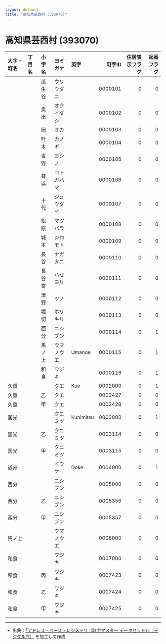 ```yaml
---
layout: default
title: "高知県芸西村 (393070)"
---
```


# 高知県芸西村 (393070)

| 大字・町名 | 丁目名 | 小字名 | ヨミガナ | 英字 | 町字ID | 住居表示フラグ | 起番フラグ |
|:--------|:------|:------|:-----------------|:---------------------|--------:|----------:|--------:|
|  |  | 瓜生谷 | ウリウダニ |  | 0000101 | 0 | 0 |
|  |  | 奥出 | オクイダシ |  | 0000102 | 0 | 0 |
|  |  | 岡 | オカ |  | 0000103 | 0 | 0 |
|  |  | 叶木 | カノギ |  | 0000104 | 0 | 0 |
|  |  | 吉野 | ヨシノ |  | 0000105 | 0 | 0 |
|  |  | 琴浜 | コトガハマ |  | 0000106 | 0 | 0 |
|  |  | 十代 | ジュウダイ |  | 0000107 | 0 | 0 |
|  |  | 松原 | マツバラ |  | 0000108 | 0 | 0 |
|  |  | 城本 | シロモト |  | 0000109 | 0 | 0 |
|  |  | 長谷 | ナガタニ |  | 0000110 | 0 | 0 |
|  |  | 長谷寄 | ハセヨリ |  | 0000111 | 0 | 0 |
|  |  | 津野 | ツノ |  | 0000112 | 0 | 0 |
|  |  | 堀切 | ホリキリ |  | 0000113 | 0 | 0 |
|  |  | 西分 | ニシブン |  | 0000114 | 0 | 1 |
|  |  | 馬ノ上 | ウマノウエ | Umanoe | 0000115 | 0 | 1 |
|  |  | 和食 | ワジキ |  | 0000116 | 0 | 1 |
| 久重 |  |  | クエ | Kue | 0002000 | 0 | 1 |
| 久重 |  | 乙 | クエ |  | 0002427 | 0 | 0 |
| 久重 |  | 甲 | クエ |  | 0002428 | 0 | 0 |
| 国光 |  |  | クニミツ | Kunimitsu | 0003000 | 0 | 1 |
| 国光 |  | 乙 | クニミツ |  | 0003114 | 0 | 0 |
| 国光 |  | 甲 | クニミツ |  | 0003115 | 0 | 0 |
| 道家 |  |  | ドウケ | Doke | 0004000 | 0 | 1 |
| 西分 |  |  | ニシブン |  | 0005000 | 0 | 0 |
| 西分 |  | 乙 | ニシブン |  | 0005356 | 0 | 0 |
| 西分 |  | 甲 | ニシブン |  | 0005357 | 0 | 0 |
| 馬ノ上 |  |  | ウマノウエ |  | 0006000 | 0 | 0 |
| 和食 |  |  | ワジキ |  | 0007000 | 0 | 0 |
| 和食 |  | 丙 | ワジキ |  | 0007423 | 0 | 0 |
| 和食 |  | 乙 | ワジキ |  | 0007424 | 0 | 0 |
| 和食 |  | 甲 | ワジキ |  | 0007425 | 0 | 0 |

---

- 出典：[「アドレス・ベース・レジストリ（町字マスター データセット）』（デジタル庁）](https://www.digital.go.jp/policies/base_registry_address/) を加工して作成